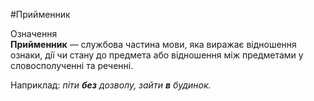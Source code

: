 #Прийменник<div class="eoz-wrap"><span class="eoz">Означення</span><div class="eoz-text"><strong>Прийменник</strong> — службова частина мови, яка виражає вiдношення ознаки, дiї чи стану до предмета або вiдношення мiж предметами у словосполученнi та реченнi.</div></div>Наприклад: <i>пiти <b>без</b> дозволу, зайти <b>в</b> будинок.</i>